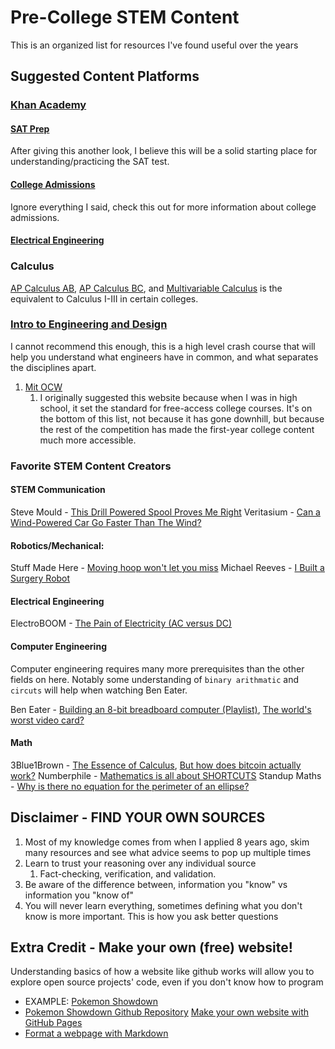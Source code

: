 # Pre-College STEM Content
This is an organized list for resources I've found useful over the years  

## Suggested Content Platforms
### [Khan Academy](www.khanacademy.org)
#### [SAT Prep](https://www.khanacademy.org/mission/sat/)
After giving this another look, I believe this will be a solid starting place for understanding/practicing the SAT test.
#### [College Admissions](https://www.khanacademy.org/college-careers-more/college-admissions)
Ignore everything I said, check this out for more information about college admissions.
#### [Electrical Engineering](https://www.khanacademy.org/science/electrical-engineering)
### Calculus
   [AP Calculus AB](https://www.khanacademy.org/math/ap-calculus-ab), [AP Calculus BC](https://www.khanacademy.org/math/ap-calculus-bc), and [Multivariable Calculus](https://www.khanacademy.org/math/multivariable-calculus) is the equivalent to Calculus I-III in certain colleges.
### [Intro to Engineering and Design](https://www.edx.org/course/introduction-to-engineering-and-design)
   I cannot recommend this enough, this is a high level crash course that will help you understand what engineers have in common, and what separates the disciplines apart.
1. [Mit OCW](https://ocw.mit.edu/index.htm)
   1. I originally suggested this website because when I was in high school, it set the standard for free-access college courses. It's on the bottom of this list, not because it has gone downhill, but because the rest of the competition has made the first-year college content much more accessible.

### Favorite STEM Content Creators

#### STEM Communication 
Steve Mould - [This Drill Powered Spool Proves Me Right](https://www.youtube.com/watch?v=bcsb1xAv7XA)
Veritasium - [Can a Wind-Powered Car Go Faster Than The Wind?](https://www.youtube.com/watch?v=jyQwgBAaBag)

#### Robotics/Mechanical:
Stuff Made Here - [Moving hoop won't let you miss](https://www.youtube.com/watch?v=myO8fxhDRW0)
Michael Reeves - [I Built a Surgery Robot](https://www.youtube.com/watch?v=A_BlNA7bBxo)
#### Electrical Engineering
ElectroBOOM - [The Pain of Electricity (AC versus DC)](https://www.youtube.com/watch?v=hp97GjuULX8)
#### Computer Engineering
Computer engineering requires many more prerequisites than the other fields on here. Notably some understanding of `binary arithmatic` and `circuts` will help when watching Ben Eater.

Ben Eater - [Building an 8-bit breadboard computer (Playlist)](https://www.youtube.com/watch?v=HyznrdDSSGM), [The world's worst video card?](https://www.youtube.com/watch?v=l7rce6IQDWs)
#### Math
3Blue1Brown - [The Essence of Calculus](https://www.youtube.com/watch?v=WUvTyaaNkzM), [But how does bitcoin actually work?](https://www.youtube.com/watch?v=bBC-nXj3Ng4)
Numberphile - [Mathematics is all about SHORTCUTS](https://www.youtube.com/watch?v=BdEWCxt8C0M)
Standup Maths - [Why is there no equation for the perimeter of an ellipse?](https://www.youtube.com/watch?v=5nW3nJhBHL0) 



## Disclaimer - FIND YOUR OWN SOURCES
1. Most of my knowledge comes from when I applied 8 years ago, skim many resources and see what advice seems to pop up multiple times
2. Learn to trust your reasoning over any individual source
   1. Fact-checking, verification, and validation.
3.  Be aware of the difference between, information you "know" vs information you "know of"
4. You will never learn everything, sometimes defining what you don't know is more important. This is how you ask better questions

## Extra Credit - Make your own (free) website!
  Understanding basics of how a website like github works will allow you to explore open source projects' code, even if you don't know how to program
  * EXAMPLE: [Pokemon Showdown](https://play.pokemonshowdown.com/)
  * [Pokemon Showdown Github Repository](https://github.com/smogon/pokemon-showdown)
  [Make your own website with GitHub Pages](https://lab.github.com/githubtraining/github-pages)
  * [Format a webpage with Markdown](https://lab.github.com/githubtraining/communicating-using-markdown)